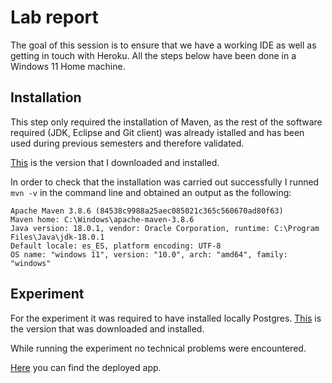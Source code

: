 # Lab report
The goal of this session is to ensure that we have a working IDE as well as getting in touch with Heroku. All the steps below have been done in a Windows 11 Home machine.


## Installation
This step only required the installation of Maven, as the rest of the software required (JDK, Eclipse and Git client) was already istalled and has been used during previous semesters and therefore validated.

[This](https://dlcdn.apache.org/maven/maven-3/3.8.6/binaries/apache-maven-3.8.6-bin.zip) is the version that I downloaded and installed.

In order to check that the installation was carried out successfully I runned `mvn -v` in the command line and obtained an output as the following:
```
Apache Maven 3.8.6 (84538c9988a25aec085021c365c560670ad80f63)
Maven home: C:\Windows\apache-maven-3.8.6
Java version: 18.0.1, vendor: Oracle Corporation, runtime: C:\Program Files\Java\jdk-18.0.1
Default locale: es_ES, platform encoding: UTF-8
OS name: "windows 11", version: "10.0", arch: "amd64", family: "windows"
```
## Experiment
For the experiment it was required to have installed locally Postgres. [This](https://www.enterprisedb.com/postgresql-tutorial-resources-training?uuid=db55e32d-e9f0-4d7c-9aef-b17d01210704&campaignId=7012J000001NhszQAC) is the version that was downloaded and installed.

While running the experiment no technical problems were encountered.

[Here](https://morning-stream-50539.herokuapp.com/) you can find the deployed app.